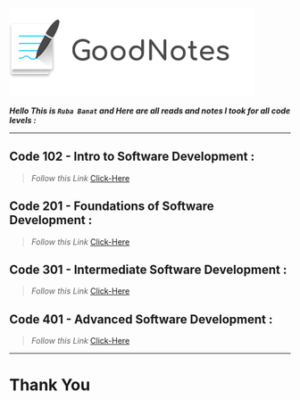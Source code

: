 
   ![notes](imgs/notes.png)


***Hello This is `Ruba Banat` and Here are all reads and notes I took for all code levels :***

---

## Code 102 - Intro to Software Development :

>*Follow this Link*  [Click-Here](https://rubabanat.github.io/Reading-me/)


## Code 201 - Foundations of Software Development :


>*Follow this Link*  [Click-Here](https://rubabanat.github.io/Reading_Notes/)


## Code 301 - Intermediate Software Development :

>*Follow this Link*  [Click-Here](https://rubabanat.github.io/Reading-Notes-301/)


## Code 401 - Advanced Software Development :

>*Follow this Link*  [Click-Here]()

---

# Thank You 
